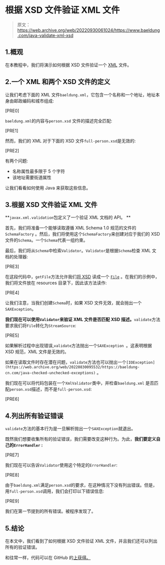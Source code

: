 # 根据 XSD 文件验证 XML 文件

> 原文：<https://web.archive.org/web/20220930061024/https://www.baeldung.com/java-validate-xml-xsd>

## 1.概观

在本教程中，我们将演示如何根据 XSD 文件验证一个 [XML](/web/20220830095532/https://www.baeldung.com/java-xml) 文件。

## 2.一个 XML 和两个 XSD 文件的定义

让我们考虑下面的 XML 文件`baeldung.xml`，它包含一个名称和一个地址，地址本身由邮政编码和城市组成:

[PRE0]

`baeldung.xml`的内容与`person.xsd` 文件的描述完全匹配:

[PRE1]

然而，我们的 XML 对于下面的 XSD 文件`full-person.xsd`是无效的:

[PRE2]

有两个问题:

*   名称属性最多限于 5 个字符
*   该地址需要街道属性

让我们看看如何使用 Java 来获取这些信息。

## 3.根据 XSD 文件验证 XML 文件

**`javax.xml.validation`包定义了一个验证 XML 文档的 API。
**

首先，我们将准备一个能够读取遵循 XML Schema 1.0 规范的文件的`SchemaFactory` 。然后，我们将使用这个`SchemaFactory`来创建对应于我们的 XSD 文件的`Schema`。一个`Schema`代表一组约束。

最后，我们将从`Schema`中检索`Validator`。`Validator`是根据`Schema`检查 XML 文档的处理器:

[PRE3]

在这段代码中，`getFile`方法允许我们[将 XSD](/web/20220830095532/https://www.baeldung.com/reading-file-in-java) 读成一个 [`File`](/web/20220830095532/https://www.baeldung.com/java-io-file) 。在我们的示例中，我们将文件放在 resources 目录下，因此该方法读作:

[PRE4]

让我们注意，当我们创建`Schema`时，如果 XSD 文件无效，就会抛出一个`SAXException`。

**我们现在可以使用`Validator`来验证 XML 文件是否匹配 XSD 描述。**`validate`方法要求我们将`File`转化为`StreamSource`:

[PRE5]

如果解析过程中出现错误,`validate`方法抛出一个`SAXException `。这表明根据 XSD 规范，XML 文件是无效的。

如果在读取文件时存在潜在问题，`validate`方法也可以抛出一个`[IOException](https://web.archive.org/web/20220830095532/https://baeldung-cn.com/java-checked-unchecked-exceptions)` 。

我们现在可以将代码包装在一个`XmlValidator`类中，并检查`baeldung.xml` 是否匹配`person.xsd`描述，而不是`full-person.xsd`:

[PRE6]

## 4.列出所有验证错误

`validate`方法的基本行为是一旦解析抛出一个`SAXException`就退出。

既然我们想要收集所有的验证错误，我们需要改变这种行为。为此，**我们要定义自己的`ErrorHandler` :**

[PRE7]

我们现在可以告诉`Validator`使用这个特定的`ErrorHandler`:

[PRE8]

由于`baeldung.xml`满足`person.xsd`的要求，在这种情况下没有列出错误。但是，用`full-person.xsd`调用，我们会打印以下错误信息:

[PRE9]

我们在第一节提到的所有错误。被程序发现了。

## 5.结论

在本文中，我们看到了如何根据 XSD 文件验证 XML 文件，并且我们还可以列出所有的验证错误。

和往常一样，代码可以在 GitHub 的[上获得。](https://web.archive.org/web/20220830095532/https://github.com/eugenp/tutorials/tree/master/xml-2)